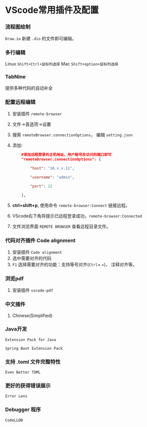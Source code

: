 # VScode常用插件及配置

### 流程图绘制

`Draw.io`
新建 `.dio` 的文件即可编辑。

### 多行编辑

Linux `Shift+Ctrl+鼠标列选择`
Mac `Shift+option+鼠标列选择`

### TabNine

提供多种代码的自动补全

### 配置远程编辑

1. 安装插件 `remote-browser`
2. 文件→首选项→设置
3. 搜索 `remoteBrowser.connectionOptions`， 编辑 `setting.json`
4. 添加:

    ```json
        #添加远程登录的主机地址、用户账号及访问的端口即可
        "remoteBrowser.connectionOptions": {

            "host": "10.x.x.11",  

            "username": "admin", 

            "port": 22

        },
    ```

5. **ctrl+shift+p**, 使用命令 `remote-browser:Connect` 链接远程。
6. VScode右下角将提示已远程登录成功，`remote-browser:Connected`
7. 文件浏览界面 `REMOTE BROWSER` 查看远程目录文件。

### 代码对齐插件 Code alignment

1. 安装插件 `Code alignment`
2. 选中需要对齐的代码
3. `F1` 选择需要对齐的功能：支持等号对齐(`Ctrl`+ `=`)， 注释对齐等。

### 浏览pdf

1. 安装插件 `vscode-pdf`

### 中文插件

1. Chinese(Simplified)

### Java开发

`Extension Pack for Java`

`Spring Boot Extension Pack`

### 支持 .toml 文件完整特性

`Even Better TOML`

### 更好的获得错误展示

`Error Lens`

### Debugger 程序

`CodeLLDB`

